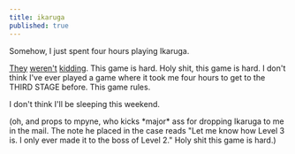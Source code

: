 ```yaml
---
title: ikaruga
published: true
---
```


Somehow, I just spent four hours playing Ikaruga.

[They][] [weren't][] [kidding][]. This game is hard. Holy shit, this
game is hard. I don't think I've ever played a game where it took me
four hours to get to the THIRD STAGE before. This game rules.

I don't think I'll be sleeping this weekend.

(oh, and props to mpyne, who kicks \*major\* ass for dropping Ikaruga to
me in the mail. The note he placed in the case reads "Let me know how
Level 3 is. I only ever made it to the boss of Level 2." Holy shit this
game is hard.)

  [They]: http://www.thebestpageintheuniverse.net/c.cgi?u=ikaruga
  [weren't]: http://www.gamespot.com/gamecube/action/ikaruga/review.html
  [kidding]: http://www.gamecritics.com/review/ikaruga/main.php

